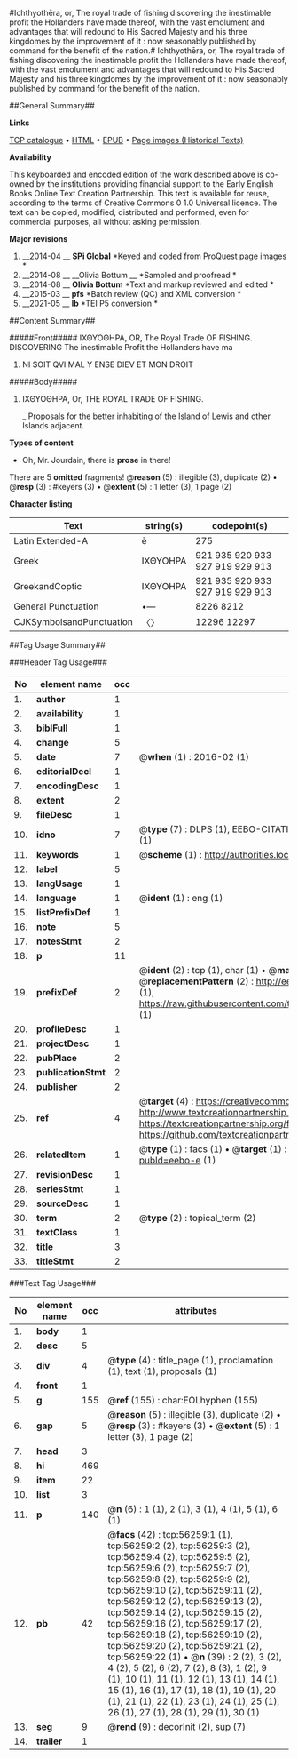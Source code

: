#Ichthyothēra, or, The royal trade of fishing discovering the inestimable profit the Hollanders have made thereof, with the vast emolument and advantages that will redound to His Sacred Majesty and his three kingdomes by the improvement of it : now seasonably published by command for the benefit of the nation.#
Ichthyothēra, or, The royal trade of fishing discovering the inestimable profit the Hollanders have made thereof, with the vast emolument and advantages that will redound to His Sacred Majesty and his three kingdomes by the improvement of it : now seasonably published by command for the benefit of the nation.

##General Summary##

**Links**

[TCP catalogue](http://www.ota.ox.ac.uk/tcp/)  • 
[HTML](http://tei.it.ox.ac.uk/tcp/Texts-HTML/free/A45/A45976.html)  • 
[EPUB](http://tei.it.ox.ac.uk/tcp/Texts-EPUB/free/A45/A45976.epub) • 
[Page images (Historical Texts)](https://historicaltexts.jisc.ac.uk/eebo-12210012e)

**Availability**

This keyboarded and encoded edition of the work described above is co-owned by the
    institutions providing financial support to the Early English Books Online Text Creation
    Partnership. This text is available for reuse, according to the terms of  Creative Commons 0 1.0 Universal
    licence. The text can be copied, modified, distributed and performed, even for commercial
    purposes, all without asking permission.

**Major revisions**

1. __2014-04 __ __SPi Global__ *Keyed and coded from ProQuest page images *
1. __2014-08 __ __Olivia Bottum __ *Sampled and proofread *
1. __2014-08 __ __Olivia Bottum__ *Text and markup reviewed and edited *
1. __2015-03 __ __pfs__ *Batch review (QC) and XML conversion *
1. __2021-05 __ __lb__ *TEI P5 conversion *

##Content Summary##

#####Front#####
ΙΧΘΥΟΘΗΡΑ, OR, The Royal Trade OF FISHING. DISCOVERING The inestimable Profit the Hollanders have ma
1. NI SOIT QVI MAL Y ENSE DIEV ET MON DROIT

#####Body#####

1. ΙΧΘΥΟΘΗΡΑ, Or, THE ROYAL TRADE OF FISHING.

    _ Proposals for the better inhabiting of the Island of Lewis and other Islands adjacent.

**Types of content**

  * Oh, Mr. Jourdain, there is **prose** in there!

There are 5 **omitted** fragments! 
 @__reason__ (5) : illegible (3), duplicate (2)  •  @__resp__ (3) : #keyers (3)  •  @__extent__ (5) : 1 letter (3), 1 page (2)

**Character listing**


|Text|string(s)|codepoint(s)|
|---|---|---|
|Latin Extended-A|ē|275|
|Greek|ΙΧΘΥΟΗΡΑ|921 935 920 933 927 919 929 913|
|GreekandCoptic|ΙΧΘΥΟΗΡΑ|921 935 920 933 927 919 929 913|
|General Punctuation|•—|8226 8212|
|CJKSymbolsandPunctuation|〈〉|12296 12297|

##Tag Usage Summary##

###Header Tag Usage###

|No|element name|occ|attributes|
|---|---|---|---|
|1.|__author__|1||
|2.|__availability__|1||
|3.|__biblFull__|1||
|4.|__change__|5||
|5.|__date__|7| @__when__ (1) : 2016-02 (1)|
|6.|__editorialDecl__|1||
|7.|__encodingDesc__|1||
|8.|__extent__|2||
|9.|__fileDesc__|1||
|10.|__idno__|7| @__type__ (7) : DLPS (1), EEBO-CITATION (1), VID (1), EEBO-PROQUEST (1), STC (2), OCLC (1)|
|11.|__keywords__|1| @__scheme__ (1) : http://authorities.loc.gov/ (1)|
|12.|__label__|5||
|13.|__langUsage__|1||
|14.|__language__|1| @__ident__ (1) : eng (1)|
|15.|__listPrefixDef__|1||
|16.|__note__|5||
|17.|__notesStmt__|2||
|18.|__p__|11||
|19.|__prefixDef__|2| @__ident__ (2) : tcp (1), char (1)  •  @__matchPattern__ (2) : ([0-9\-]+):([0-9IVX]+) (1), (.+) (1)  •  @__replacementPattern__ (2) : http://eebo.chadwyck.com/downloadtiff?vid=$1&page=$2 (1), https://raw.githubusercontent.com/textcreationpartnership/Texts/master/tcpchars.xml#$1 (1)|
|20.|__profileDesc__|1||
|21.|__projectDesc__|1||
|22.|__pubPlace__|2||
|23.|__publicationStmt__|2||
|24.|__publisher__|2||
|25.|__ref__|4| @__target__ (4) : https://creativecommons.org/publicdomain/zero/1.0/ (1), http://www.textcreationpartnership.org/docs/. (1), https://textcreationpartnership.org/faq/#faq05 (1), https://github.com/textcreationpartnership (1)|
|26.|__relatedItem__|1| @__type__ (1) : facs (1)  •  @__target__ (1) : https://data.historicaltexts.jisc.ac.uk/view?pubId=eebo-e (1)|
|27.|__revisionDesc__|1||
|28.|__seriesStmt__|1||
|29.|__sourceDesc__|1||
|30.|__term__|2| @__type__ (2) : topical_term (2)|
|31.|__textClass__|1||
|32.|__title__|3||
|33.|__titleStmt__|2||


###Text Tag Usage###

|No|element name|occ|attributes|
|---|---|---|---|
|1.|__body__|1||
|2.|__desc__|5||
|3.|__div__|4| @__type__ (4) : title_page (1), proclamation (1), text (1), proposals (1)|
|4.|__front__|1||
|5.|__g__|155| @__ref__ (155) : char:EOLhyphen (155)|
|6.|__gap__|5| @__reason__ (5) : illegible (3), duplicate (2)  •  @__resp__ (3) : #keyers (3)  •  @__extent__ (5) : 1 letter (3), 1 page (2)|
|7.|__head__|3||
|8.|__hi__|469||
|9.|__item__|22||
|10.|__list__|3||
|11.|__p__|140| @__n__ (6) : 1 (1), 2 (1), 3 (1), 4 (1), 5 (1), 6 (1)|
|12.|__pb__|42| @__facs__ (42) : tcp:56259:1 (1), tcp:56259:2 (2), tcp:56259:3 (2), tcp:56259:4 (2), tcp:56259:5 (2), tcp:56259:6 (2), tcp:56259:7 (2), tcp:56259:8 (2), tcp:56259:9 (2), tcp:56259:10 (2), tcp:56259:11 (2), tcp:56259:12 (2), tcp:56259:13 (2), tcp:56259:14 (2), tcp:56259:15 (2), tcp:56259:16 (2), tcp:56259:17 (2), tcp:56259:18 (2), tcp:56259:19 (2), tcp:56259:20 (2), tcp:56259:21 (2), tcp:56259:22 (1)  •  @__n__ (39) : 2 (2), 3 (2), 4 (2), 5 (2), 6 (2), 7 (2), 8 (3), 1 (2), 9 (1), 10 (1), 11 (1), 12 (1), 13 (1), 14 (1), 15 (1), 16 (1), 17 (1), 18 (1), 19 (1), 20 (1), 21 (1), 22 (1), 23 (1), 24 (1), 25 (1), 26 (1), 27 (1), 28 (1), 29 (1), 30 (1)|
|13.|__seg__|9| @__rend__ (9) : decorInit (2), sup (7)|
|14.|__trailer__|1||
